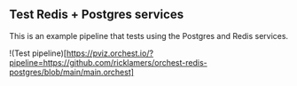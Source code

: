 ## Test Redis + Postgres services

This is an example pipeline that tests using the Postgres and Redis services.

!(Test pipeline)[https://pviz.orchest.io/?pipeline=https://github.com/ricklamers/orchest-redis-postgres/blob/main/main.orchest]
